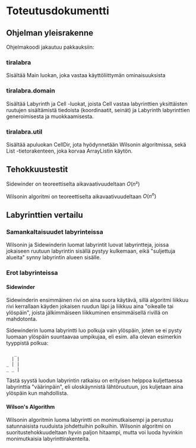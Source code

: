 # Toteutusdokumentti

## Ohjelman yleisrakenne

Ohjelmakoodi jakautuu pakkauksiin:

### tiralabra 

Sisältää Main luokan, joka vastaa käyttöliittymän ominaisuuksista

### tiralabra.domain

Sisältää Labyrinth ja Cell -luokat, joista Cell vastaa labyrinttien yksittäisten ruutujen
sisältämistä tiedoista (koordinaatit, seinät) ja Labyrinth labyrinttien generoimisesta ja muokkaamisesta.

### tiralabra.util

Sisältää apuluokan CellDir, jota hyödynnetään Wilsonin algoritmissa, sekä List -tietorakenteen, joka korvaa ArrayListin käytön.

## Tehokkuustestit

Sidewinder on teoreettiselta aikavaativuudeltaan $O(n²)$

Wilsonin algoritmi on teoreettiselta aikavaativuudeltaan $O(n^n)$


## Labyrinttien vertailu

### Samankaltaisuudet labyrinteissa

Wilsonin ja Sidewinderin luomat labyrintit luovat labyrintteja, joissa jokaiseen ruutuun labyrintin sisällä pystyy kulkemaan, eikä "suljettuja alueita" synny labyrintin alueen sisälle.

### Erot labyrinteissa

#### Sidewinder

Sidewinderin ensimmäinen rivi on aina suora käytävä, sillä algoritmi liikkuu rivi kerrallaan käyden jokaisen ruudun läpi ja liikkuu aina "oikealle tai ylöspäin", joista jälkimmäiseen liikkuminen ensimmäisellä rivillä on mahdotonta.

Sidewinderin luoma labyrintti luo polkuja vain ylöspäin, joten se ei pysty luomaan ylöspäin suuntaavaa umpikujaa, eli esim. alla olevan esimerkin tyyppistä polkua:

       _
      | |
    _ | |
    _ _ |
    
    
Tästä syystä luodun labyrintin ratkaisu on erityisen helppoa kuljettaessa labyrinttia "väärinpäin", eli uloskäynnistä lähtöruutuun, jos kuljetaan aina ylöspäin kun mahdollista. 

#### Wilson's Algorithm

Wilsonin algoritmin luoma labyrintti on monimutkaisempi ja perustuu satunnaisista ruuduista johdettuihin polkuihin. 
Wilsonin algoritmi on suoritustehokkuudeltaan hyvin paljon hitaampi, mutta voi luoda hyvinkin monimutkaisia labyrinttirakenteita. 
